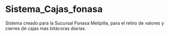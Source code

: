 # Sistema_Cajas_fonasa
Sistema creado para la Sucursal Fonasa Melipilla, para el retiro de valores y cierres de cajas mas bitácoras diarias.
